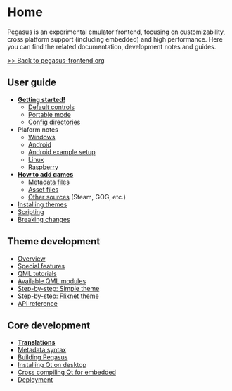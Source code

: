 # Home

Pegasus is an experimental emulator frontend, focusing on customizability, cross platform support (including embedded) and high performance. Here you can find the related documentation, development notes and guides.

[&gt;&gt; Back to pegasus-frontend.org](http://pegasus-frontend.org/)


## User guide

- [**Getting started!**](user-guide/getting-started.md)
    - [Default controls](user-guide/controls.md)
    - [Portable mode](user-guide/portable.md)
    - [Config directories](user-guide/config-dirs.md)
- Plaform notes
    - [Windows](user-guide/platform-windows.md)
    - [Android](user-guide/platform-android.md)
    - [Android example setup](user-guide/platform-android-example.md)
    - [Linux](user-guide/platform-linux.md)
    - [Raspberry](user-guide/platform-raspberry.md)
- [**How to add games**](user-guide/adding-games.md)
    - [Metadata files](user-guide/meta-files.md)
    - [Asset files](user-guide/meta-assets.md)
    - [Other sources](user-guide/meta-sources.md) (Steam, GOG, etc.)
- [Installing themes](user-guide/installing-themes.md)
- [Scripting](user-guide/scripting.md)
- [Breaking changes](user-guide/breaking-changes.md)

## Theme development

- [Overview](themes/overview.md)
- [Special features](themes/extra.md)
- [QML tutorials](themes/qml-tutorials.md)
- [Available QML modules](themes/qml-modules.md)
- [Step-by-step: Simple theme](themes/example-simple-intro.md)
- [Step-by-step: Flixnet theme](themes/example-flixnet-intro.md)
- [API reference](themes/api.md)

## Core development

- [**Translations**](dev/translate.md)
- [Metadata syntax](dev/meta-syntax.md)
- [Building Pegasus](dev/build.md)
- [Installing Qt on desktop](dev/install-qt.md)
- [Cross compiling Qt for embedded](dev/cross-compile-qt.md)
- [Deployment](dev/deploy.md)
